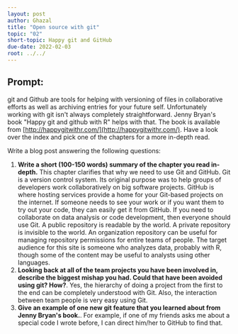 ```yaml
---
layout: post
author: Ghazal
title: "Open source with git"
topic: "02"
short-topic: Happy git and GitHub
due-date: 2022-02-03
root: ../../
---
```


## Prompt:

git and Github are tools for helping with versioning of files in collaborative efforts as well as archiving entries for your future self. 
Unfortunately working with git isn't always completely straightforward. 
Jenny Bryan's book "Happy git and github with R" helps with that. The book is available from [http://happygitwithr.com/](http://happygitwithr.com/). Have a look over the index and pick one of the chapters for a more in-depth read.

Write a blog post answering the following questions: 

1. **Write a short (100-150 words) summary of the chapter you read in-depth.**
This chapter clarifies that why we need to use Git and GitHub. 
Git is a version control system. Its original purpose was to help groups of developers work collaboratively on big software projects. GitHub is where hosting services provide a home for your Git-based projects on the internet. If someone needs to see your work or if you want them to try out your code, they can easily get it from GitHub. If you need to collaborate on data analysis or code development, then everyone should use Git. A public repository is readable by the world. A private repository is invisible to the world. An organization repository can be useful for managing repository permissions for entire teams of people. The target audience for this site is someone who analyzes data, probably with R, though some of the content may be useful to analysts using other languages.
3. **Looking back at all of the team projects you have been involved in, describe the biggest mishap you had. Could that have been avoided using git? How?**. 
Yes, the hierarchy of doing a project from the first to the end can be completely understood with Git. Also, the interaction between team people is very easy using Git.
5. **Give an example of one new git feature that you learned about from Jenny Bryan's book.**.
For example, if one of my friends asks me about a special code I wrote before, I can direct him/her to GitHub to find that.
